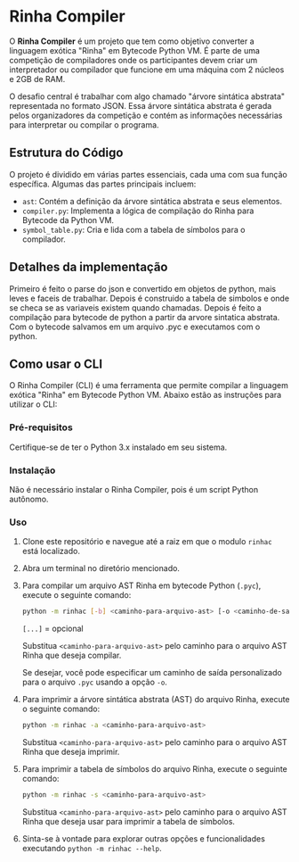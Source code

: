 # Rinha Compiler

O **Rinha Compiler** é um projeto que tem como objetivo converter a linguagem exótica "Rinha" em Bytecode Python VM. É parte de uma competição de compiladores onde os participantes devem criar um interpretador ou compilador que funcione em uma máquina com 2 núcleos e 2GB de RAM.

O desafio central é trabalhar com algo chamado "árvore sintática abstrata" representada no formato JSON. Essa árvore sintática abstrata é gerada pelos organizadores da competição e contém as informações necessárias para interpretar ou compilar o programa.

## Estrutura do Código

O projeto é dividido em várias partes essenciais, cada uma com sua função específica. Algumas das partes principais incluem:

- `ast`: Contém a definição da árvore sintática abstrata e seus elementos.
- `compiler.py`: Implementa a lógica de compilação do Rinha para Bytecode da Python VM.
- `symbol_table.py`: Cria e lida com a tabela de símbolos para o compilador.

## Detalhes da implementação

Primeiro é feito o parse do json e convertido em objetos de python, mais leves e faceis de trabalhar. Depois é construido a tabela de simbolos e onde se checa se as variaveis existem quando chamadas. Depois é feito a compilação para bytecode de python a partir da arvore sintatica abstrata. Com o bytecode salvamos em um arquivo .pyc e executamos com o python.

## Como usar o CLI

O Rinha Compiler (CLI) é uma ferramenta que permite compilar a linguagem exótica "Rinha" em Bytecode Python VM. Abaixo estão as instruções para utilizar o CLI:

### Pré-requisitos

Certifique-se de ter o Python 3.x instalado em seu sistema.

### Instalação

Não é necessário instalar o Rinha Compiler, pois é um script Python autônomo.

### Uso

1. Clone este repositório e navegue até a raiz em que o modulo `rinhac` está localizado.

2. Abra um terminal no diretório mencionado.

3. Para compilar um arquivo AST Rinha em bytecode Python (`.pyc`), execute o seguinte comando:

    ```bash
    python -m rinhac [-b] <caminho-para-arquivo-ast> [-o <caminho-de-saida.pyc>]
    ```
    `[...]` = opcional

    Substitua `<caminho-para-arquivo-ast>` pelo caminho para o arquivo AST Rinha que deseja compilar.

    Se desejar, você pode especificar um caminho de saída personalizado para o arquivo `.pyc` usando a opção `-o`.

4. Para imprimir a árvore sintática abstrata (AST) do arquivo Rinha, execute o seguinte comando:

    ```bash
    python -m rinhac -a <caminho-para-arquivo-ast>
    ```

    Substitua `<caminho-para-arquivo-ast>` pelo caminho para o arquivo AST Rinha que deseja imprimir.

5. Para imprimir a tabela de símbolos do arquivo Rinha, execute o seguinte comando:

    ```bash
    python -m rinhac -s <caminho-para-arquivo-ast>
    ```

    Substitua `<caminho-para-arquivo-ast>` pelo caminho para o arquivo AST Rinha que deseja usar para imprimir a tabela de símbolos.

6. Sinta-se à vontade para explorar outras opções e funcionalidades executando `python -m rinhac --help`.
